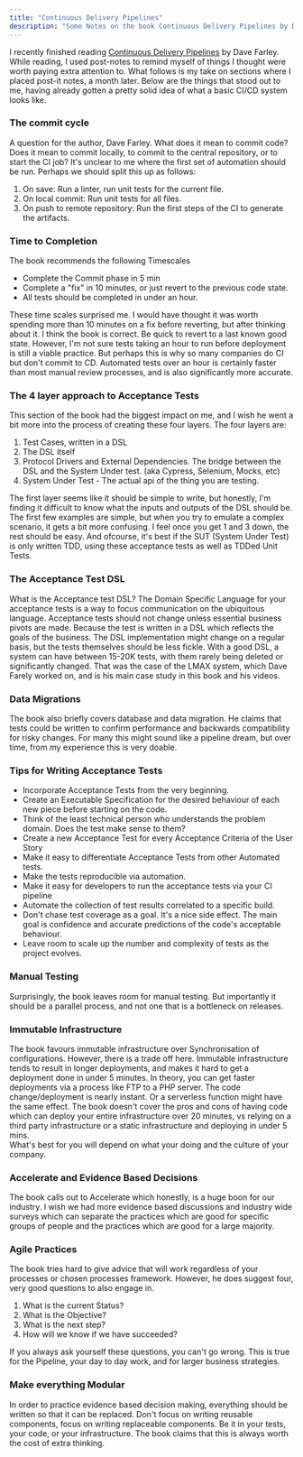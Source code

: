 ```yaml
---
title: "Continuous Delivery Pipelines"
description: "Some Notes on the book Continuous Delivery Pipelines by Dave Farley"
---
```



I recently finished reading [Continuous Delivery Pipelines](https://leanpub.com/cd-pipelines) by Dave Farley.  While reading, I used post-notes to remind myself of things I thought were worth paying extra attention to. What follows is my take on sections where I placed post-it notes, a month later.
Below are the things that stood out to me, having already gotten a pretty solid idea of what a basic CI/CD system looks like.

### The commit cycle
  A question for the author, Dave Farley.  What does it mean to commit code? Does it mean to commit locally, to commit to the central repository, or to start the CI job?
  It's unclear to me where the first set of automation should be run.  Perhaps we should split this up as follows:
  1. On save:  Run a linter, run unit tests for the current file.
  2. On local commit: Run unit tests for all files.
  3. On push to remote repository: Run the first steps of the CI to generate the artifacts.


### Time to Completion
The book recommends the following Timescales
* Complete the Commit phase in 5 min
* Complete a "fix" in 10 minutes, or just revert to the previous code state.
* All tests should be completed in under an hour.

These time scales surprised me. I would have thought it was worth spending more than 10 minutes on a fix before reverting, but after thinking about it. I think the book is correct. Be quick to revert to a last known good state.
However, I'm not sure tests taking an hour to run before deployment is still a viable practice. But perhaps this is why so many companies do CI but don't commit to CD. Automated tests over an hour is certainly faster than most manual review processes, and is also significantly more accurate.

### The 4 layer approach to Acceptance Tests
  This section of the book had the biggest impact on me, and I wish he went a bit more into the process of creating these four layers.
  The four layers are:
1. Test Cases, written in a DSL
2. The DSL itself
3. Protocol Drivers and External Dependencies. The bridge between the DSL and the System Under test. (aka Cypress, Selenium, Mocks, etc)
4. System Under Test - The actual api of the thing you are testing.

The first layer seems like it should be simple to write, but honestly, I'm finding it difficult to know what the inputs and outputs of the DSL should be. The first few examples are simple, but when you try to emulate a complex scenario, it gets a bit more confusing.
I feel once you get 1 and 3 down, the rest should be easy.  And ofcourse, it's best if the SUT (System Under Test) is only written TDD, using these acceptance tests as well as TDDed Unit Tests.


### The Acceptance Test DSL
What is the Acceptance test DSL? The Domain Specific Language for your acceptance tests is a way to focus communication on the ubiquitous language.  Acceptance tests should not change unless essential business pivots are made. Because the test is written in a DSL which reflects the goals of the business.
The DSL implementation might change on a regular basis, but the tests themselves should be less fickle. With a good DSL, a system can have between 15-20K tests, with them rarely being deleted or significantly changed. That was the case of the LMAX system, which Dave Farely worked on, and is his main case study in this book and his videos.

### Data Migrations
The book also briefly covers database and data migration. He claims that tests could be written to confirm performance and backwards compatibility for risky changes. For many this might sound like a pipeline dream, but over time, from my experience this is very doable.

### Tips for Writing Acceptance Tests

* Incorporate Acceptance Tests from the very beginning.
* Create an Executable Specification for the desired behaviour of each new piece before starting on the code.
* Think of the least technical person who understands the problem domain. Does the test make sense to them?
* Create a new Acceptance Test for every Acceptance Criteria of the User Story
* Make it easy to differentiate Acceptance Tests from other Automated tests.
* Make the tests reproducible via automation.
* Make it easy for developers to run the acceptance tests via your CI pipeline
* Automate the collection of test results correlated to a specific build.
* Don't chase test coverage as a goal. It's a nice side effect. The main goal is confidence and accurate predictions of the code's acceptable behaviour.
* Leave room to scale up the number and complexity of tests as the project evolves.

### Manual Testing
Surprisingly, the book leaves room for manual testing. But importantly it should be a parallel process, and not one that is a bottleneck on releases.

### Immutable Infrastructure
The book favours immutable infrastructure over Synchronisation of configurations. However, there is a trade off here. Immutable infrastructure tends to result in longer deployments, and makes it hard to get a deployment done in under 5 minutes.
In theory, you can get faster deployments via a process like FTP to a PHP server. The code change/deployment is nearly instant. Or a serverless function might have the same effect. The book doesn't cover the pros and cons of having code which can deploy your entire infrastructure over 20 minutes, vs relying on a third party infrastructure or a static infrastructure and deploying in under 5 mins.  
What's best for you will depend on what your doing and the culture of your company.

### Accelerate and Evidence Based Decisions
The book calls out to Accelerate which honestly, is a huge boon for our industry. I wish we had more evidence based discussions and industry wide surveys which can separate the practices which are good for specific groups of people and the practices which are good for a large majority.

### Agile Practices
The book tries hard to give advice that will work regardless of your processes or chosen processes framework.
However, he does suggest four, very good questions to also engage in.
1. What is the current Status?
2. What is the Objective?
3. What is the next step?
4. How will we know if we have succeeded?

If you always ask yourself these questions, you can't go wrong.
This is true for the Pipeline, your day to day work, and for larger business strategies.

### Make everything Modular
In order to practice evidence based decision making, everything should be written so that it can be replaced. Don't focus on writing reusable components, focus on writing replaceable components.
Be it in your tests, your code, or your infrastructure.  The book claims that this is always worth the cost of extra thinking.
